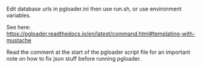 Edit database urls in pgloader.ini then use run.sh, or use environment variables.

See here: https://pgloader.readthedocs.io/en/latest/command.html#templating-with-mustache

Read the comment at the start of the pgloader script file for an important note on how to fix json stuff before running pgloader.
